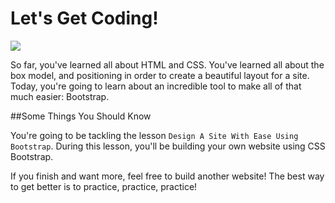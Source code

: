 # Let's Get Coding!

<img src="http://25.media.tumblr.com/7716ef547264521e476a067b1c8d2717/tumblr_mwjlmfJ1vx1rkiuhro1_500.gif">

So far, you've learned all about HTML and CSS. You've learned all about the box model, and positioning in order to create a beautiful layout for a site. Today, you're going to learn about an incredible tool to make all of that much easier: Bootstrap.

##Some Things You Should Know

You're going to be tackling the lesson `Design A Site With Ease Using Bootstrap`. During this lesson, you'll be building your own website using CSS Bootstrap. 

If you finish and want more, feel free to build another website! The best way to get better is to practice, practice, practice!
